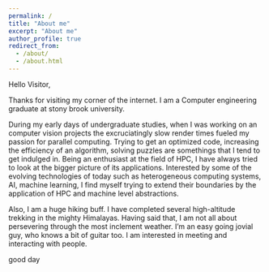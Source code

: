 ```yaml
---
permalink: /
title: "About me"
excerpt: "About me"
author_profile: true
redirect_from:
  - /about/
  - /about.html
---
```


Hello Visitor,

Thanks for visiting my corner of the internet. I am a Computer engineering graduate at stony brook university.

During my early days of undergraduate studies, when I was working on an computer vision projects the excruciatingly slow render times fueled my passion for parallel computing. Trying to get an optimized code, increasing the efficiency of an algorithm, solving puzzles are somethings that I tend to get indulged in. Being an enthusiast at the field of HPC, I have always tried to look at the bigger picture of its applications. Interested by some of the evolving technologies of today such as heterogeneous computing systems, AI, machine learning, I find myself trying to extend their boundaries by the application of HPC and machine level abstractions.

Also, I am a huge hiking buff. I have completed several high-altitude trekking in the mighty Himalayas. Having said that, I am not all about persevering through the most inclement weather. I’m an easy going jovial guy, who knows a bit of guitar too. I am interested in meeting and interacting with people.

good day

